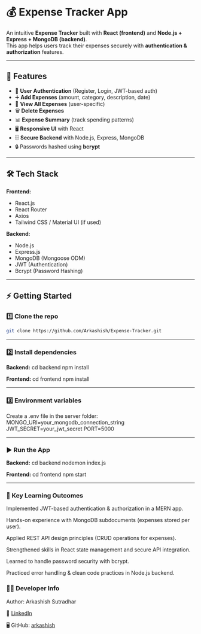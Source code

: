 # 💰 Expense Tracker App

An intuitive **Expense Tracker** built with **React (frontend)** and **Node.js + Express + MongoDB (backend)**.  
This app helps users track their expenses securely with **authentication & authorization** features.

---

## 🚀 Features

- 🔐 **User Authentication** (Register, Login, JWT-based auth)
- ➕ **Add Expenses** (amount, category, description, date)
- 📜 **View All Expenses** (user-specific)
- 🗑 **Delete Expenses**
- 📊 **Expense Summary** (track spending patterns)
- 🖥 **Responsive UI** with React
- 🗄 **Secure Backend** with Node.js, Express, MongoDB
- 🔒 Passwords hashed using **bcrypt**

---

## 🛠 Tech Stack

**Frontend:**

- React.js
- React Router
- Axios
- Tailwind CSS / Material UI (if used)

**Backend:**

- Node.js
- Express.js
- MongoDB (Mongoose ODM)
- JWT (Authentication)
- Bcrypt (Password Hashing)

---

## ⚡ Getting Started

### 1️⃣ Clone the repo

```bash
git clone https://github.com/Arkashish/Expense-Tracker.git
```

---

### 2️⃣ Install dependencies

**Backend:**
cd backend
npm install

**Frontend:**
cd frontend
npm install

---

### 3️⃣ Environment variables

Create a .env file in the server folder:
MONGO_URI=your_mongodb_connection_string
JWT_SECRET=your_jwt_secret
PORT=5000

---

### ▶️ Run the App

**Backend:**
cd backend
nodemon index.js

**Frontend:**
cd frontend
npm start

---

### 📌 Key Learning Outcomes

Implemented JWT-based authentication & authorization in a MERN app.

Hands-on experience with MongoDB subdocuments (expenses stored per user).

Applied REST API design principles (CRUD operations for expenses).

Strengthened skills in React state management and secure API integration.

Learned to handle password security with bcrypt.

Practiced error handling & clean code practices in Node.js backend.

### 👨‍💻 Developer Info

Author: Arkashish Sutradhar

💼 [LinkedIn](https://www.linkedin.com/in/arkashish-sutradhar/)

🖥 GitHub: [arkashish](https://github.com/Arkashish)
